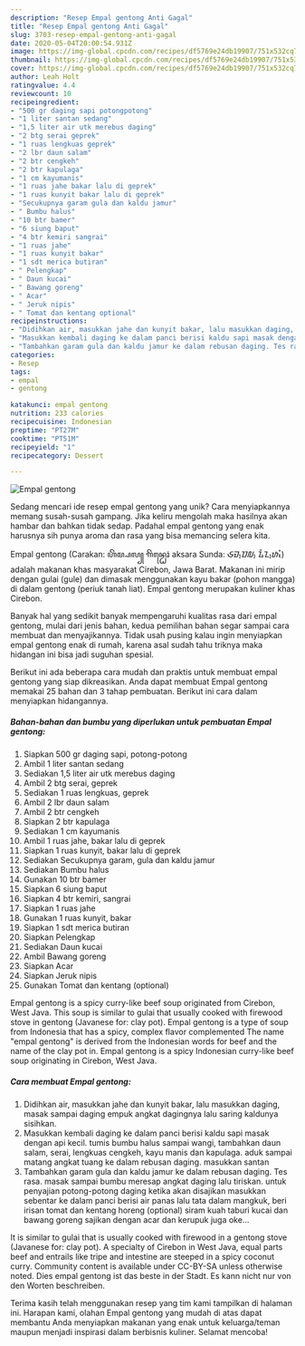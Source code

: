 ```yaml
---
description: "Resep Empal gentong Anti Gagal"
title: "Resep Empal gentong Anti Gagal"
slug: 3703-resep-empal-gentong-anti-gagal
date: 2020-05-04T20:00:54.931Z
image: https://img-global.cpcdn.com/recipes/df5769e24db19907/751x532cq70/empal-gentong-foto-resep-utama.jpg
thumbnail: https://img-global.cpcdn.com/recipes/df5769e24db19907/751x532cq70/empal-gentong-foto-resep-utama.jpg
cover: https://img-global.cpcdn.com/recipes/df5769e24db19907/751x532cq70/empal-gentong-foto-resep-utama.jpg
author: Leah Holt
ratingvalue: 4.4
reviewcount: 10
recipeingredient:
- "500 gr daging sapi potongpotong"
- "1 liter santan sedang"
- "1,5 liter air utk merebus daging"
- "2 btg serai geprek"
- "1 ruas lengkuas geprek"
- "2 lbr daun salam"
- "2 btr cengkeh"
- "2 btr kapulaga"
- "1 cm kayumanis"
- "1 ruas jahe bakar lalu di geprek"
- "1 ruas kunyit bakar lalu di geprek"
- "Secukupnya garam gula dan kaldu jamur"
- " Bumbu halus"
- "10 btr bamer"
- "6 siung baput"
- "4 btr kemiri sangrai"
- "1 ruas jahe"
- "1 ruas kunyit bakar"
- "1 sdt merica butiran"
- " Pelengkap"
- " Daun kucai"
- " Bawang goreng"
- " Acar"
- " Jeruk nipis"
- " Tomat dan kentang optional"
recipeinstructions:
- "Didihkan air, masukkan jahe dan kunyit bakar, lalu masukkan daging, masak sampai daging empuk angkat dagingnya lalu saring kaldunya sisihkan."
- "Masukkan kembali daging ke dalam panci berisi kaldu sapi masak dengan api kecil. tumis bumbu halus sampai wangi, tambahkan daun salam, serai, lengkuas cengkeh, kayu manis dan kapulaga. aduk sampai matang angkat tuang ke dalam rebusan daging. masukkan santan"
- "Tambahkan garam gula dan kaldu jamur ke dalam rebusan daging. Tes rasa. masak sampai bumbu meresap angkat daging lalu tiriskan. untuk penyajian potong-potong daging ketika akan disajikan masukkan sebentar ke dalam panci berisi air panas lalu tata dalam mangkuk, beri irisan tomat dan kentang horeng (optional) siram kuah taburi kucai dan bawang goreng sajikan dengan acar dan kerupuk juga oke..."
categories:
- Resep
tags:
- empal
- gentong

katakunci: empal gentong 
nutrition: 233 calories
recipecuisine: Indonesian
preptime: "PT27M"
cooktime: "PT51M"
recipeyield: "1"
recipecategory: Dessert

---
```



![Empal gentong](https://img-global.cpcdn.com/recipes/df5769e24db19907/751x532cq70/empal-gentong-foto-resep-utama.jpg)

Sedang mencari ide resep empal gentong yang unik? Cara menyiapkannya memang susah-susah gampang. Jika keliru mengolah maka hasilnya akan hambar dan bahkan tidak sedap. Padahal empal gentong yang enak harusnya sih punya aroma dan rasa yang bisa memancing selera kita.

Empal gentong (Carakan: ꦲꦼꦩ꧀ꦥꦭ꧀ ꦒꦼꦤ꧀ꦛꦺꦴꦁ aksara Sunda: ᮈᮙ᮪ᮕᮜ᮪ ᮍᮨᮔ᮪ᮒᮧᮀ) adalah makanan khas masyarakat Cirebon, Jawa Barat. Makanan ini mirip dengan gulai (gule) dan dimasak menggunakan kayu bakar (pohon mangga) di dalam gentong (periuk tanah liat). Empal gentong merupakan kuliner khas Cirebon.

Banyak hal yang sedikit banyak mempengaruhi kualitas rasa dari empal gentong, mulai dari jenis bahan, kedua pemilihan bahan segar sampai cara membuat dan menyajikannya. Tidak usah pusing kalau ingin menyiapkan empal gentong enak di rumah, karena asal sudah tahu triknya maka hidangan ini bisa jadi suguhan spesial.


Berikut ini ada beberapa cara mudah dan praktis untuk membuat empal gentong yang siap dikreasikan. Anda dapat membuat Empal gentong memakai 25 bahan dan 3 tahap pembuatan. Berikut ini cara dalam menyiapkan hidangannya.

<!--inarticleads1-->

##### Bahan-bahan dan bumbu yang diperlukan untuk pembuatan Empal gentong:

1. Siapkan 500 gr daging sapi, potong-potong
1. Ambil 1 liter santan sedang
1. Sediakan 1,5 liter air utk merebus daging
1. Ambil 2 btg serai, geprek
1. Sediakan 1 ruas lengkuas, geprek
1. Ambil 2 lbr daun salam
1. Ambil 2 btr cengkeh
1. Siapkan 2 btr kapulaga
1. Sediakan 1 cm kayumanis
1. Ambil 1 ruas jahe, bakar lalu di geprek
1. Siapkan 1 ruas kunyit, bakar lalu di geprek
1. Sediakan Secukupnya garam, gula dan kaldu jamur
1. Sediakan  Bumbu halus
1. Gunakan 10 btr bamer
1. Siapkan 6 siung baput
1. Siapkan 4 btr kemiri, sangrai
1. Siapkan 1 ruas jahe
1. Gunakan 1 ruas kunyit, bakar
1. Siapkan 1 sdt merica butiran
1. Siapkan  Pelengkap
1. Sediakan  Daun kucai
1. Ambil  Bawang goreng
1. Siapkan  Acar
1. Siapkan  Jeruk nipis
1. Gunakan  Tomat dan kentang (optional)


Empal gentong is a spicy curry-like beef soup originated from Cirebon, West Java. This soup is similar to gulai that usually cooked with firewood stove in gentong (Javanese for: clay pot). Empal gentong is a type of soup from Indonesia that has a spicy, complex flavor complemented The name &#34;empal gentong&#34; is derived from the Indonesian words for beef and the name of the clay pot in. Empal gentong is a spicy Indonesian curry-like beef soup originating in Cirebon, West Java. 

<!--inarticleads2-->

##### Cara membuat Empal gentong:

1. Didihkan air, masukkan jahe dan kunyit bakar, lalu masukkan daging, masak sampai daging empuk angkat dagingnya lalu saring kaldunya sisihkan.
1. Masukkan kembali daging ke dalam panci berisi kaldu sapi masak dengan api kecil. tumis bumbu halus sampai wangi, tambahkan daun salam, serai, lengkuas cengkeh, kayu manis dan kapulaga. aduk sampai matang angkat tuang ke dalam rebusan daging. masukkan santan
1. Tambahkan garam gula dan kaldu jamur ke dalam rebusan daging. Tes rasa. masak sampai bumbu meresap angkat daging lalu tiriskan. untuk penyajian potong-potong daging ketika akan disajikan masukkan sebentar ke dalam panci berisi air panas lalu tata dalam mangkuk, beri irisan tomat dan kentang horeng (optional) siram kuah taburi kucai dan bawang goreng sajikan dengan acar dan kerupuk juga oke...


It is similar to gulai that is usually cooked with firewood in a gentong stove (Javanese for: clay pot). A specialty of Cirebon in West Java, equal parts beef and entrails like tripe and intestine are steeped in a spicy coconut curry. Community content is available under CC-BY-SA unless otherwise noted. Dies empal gentong ist das beste in der Stadt. Es kann nicht nur von den Worten beschreiben. 

Terima kasih telah menggunakan resep yang tim kami tampilkan di halaman ini. Harapan kami, olahan Empal gentong yang mudah di atas dapat membantu Anda menyiapkan makanan yang enak untuk keluarga/teman maupun menjadi inspirasi dalam berbisnis kuliner. Selamat mencoba!
